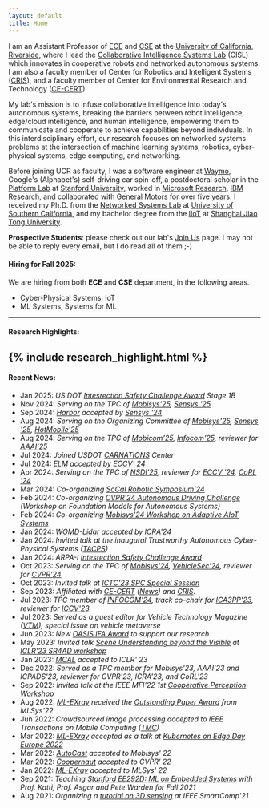 ```yaml
---
layout: default
title: Home
---
```

 
I am an Assistant Professor of [ECE](https://www.ece.ucr.edu/) and [CSE](https://www1.cs.ucr.edu/) at the [University of California, Riverside](https://cisl.ucr.edu/),
where I lead the [Collaborative Intelligence Systems Lab](https://cisl.ucr.edu/) (CISL) which innovates in cooperative robots and networked autonomous systems.
I am also a faculty member of Center for Robotics and Intelligent Systems ([CRIS](https://www.cris.ucr.edu/)), 
and a faculty member of Center for Environmental Research and Technology ([CE-CERT](https://www.cert.ucr.edu/)).

My lab's mission is to infuse collaborative intelligence into today's autonomous systems, 
breaking the barriers between robot intelligence, edge/cloud intelligence, and human intelligence,
empowering them to communicate and cooperate to achieve capabilities beyond individuals.
In this interdisciplinary effort, our research focuses on networked systems problems at the intersection of machine learning systems, robotics, cyber-physical systems, edge computing, and networking.

Before joining UCR as faculty, I was a software engineer at [Waymo](https://waymo.com), Google's (Alphabet's) self-driving car spin-off, 
a postdoctoral scholar in the [Platform Lab](https://platformlab.stanford.edu/student/han-qiu/) at [Stanford University](https://www.stanford.edu/), 
worked in [Microsoft Research](https://www.microsoft.com/en-us/research/group/networking-research/), [IBM Research](https://research.ibm.com/labs/watson/), and collaborated with [General Motors](https://www.gm.com/) for over five years.
I received my Ph.D. from the [Networked Systems Lab](https://nsl.usc.edu/) at [University of Southern California](https://www.usc.edu/), and my bachelor degree from the [IIoT](https://iiot.sjtu.edu.cn/) at [Shanghai Jiao Tong University](https://en.sjtu.edu.cn/).


**Prospective Students**: please check out our lab's [Join Us](https://cisl.ucr.edu/joinus/) page. I may not be able to reply every email, but I do read all of them ;-)


#### Hiring for Fall 2025:

We are hiring from both **ECE** and **CSE** department, in the following areas.
* Cyber-Physical Systems, IoT
* ML Systems, Systems for ML

---
#### Research Highlights:
{% include research_highlight.html %}
---

#### Recent News:
* Jan 2025: *US DOT [Intesrection Safety Challenge Award](https://www.transportation.gov/briefing-room/us-dot-announces-winners-intersection-safety-challenge-stage-1b-system-assessment-and) Stage 1B*
* Nov 2024: *Serving on the TPC of [Mobisys'25](https://www.sigmobile.org/mobisys/2025/), [Sensys '25](https://sensys.acm.org/2025/)*
* Sep 2024: *[Harbor]() accepted by [Sensys '24](https://sensys.acm.org/2024/)*
* Aug 2024: *Serving on the Organizing Committee of [Mobisys'25](https://www.sigmobile.org/mobisys/2025/), [Sensys '25](https://sensys.acm.org/2025/), [HotMobile'25](https://hotmobile.org/2025/)*
* Aug 2024: *Serving on the TPC of [Mobicom'25](https://www.sigmobile.org/mobicom/2025/), [Infocom'25](https://infocom2025.ieee-infocom.org/), reviewer for [AAAI'25](https://aaai.org/conference/aaai/aaai-25/)* 
* Jul 2024: *Joined USDOT [CARNATIONS](https://www.iitcarnations.org/) Center*
* Jul 2024: *[ELM](https://arxiv.org/abs/2403.04593) accepted by [ECCV' 24](https://eccv.ecva.net/Conferences/2024)*
* Apr 2024: *Serving on the TPC of [NSDI'25](https://www.usenix.org/conference/nsdi25), reviewer for [ECCV '24](https://eccv.ecva.net/Conferences/2024), [CoRL '24](https://www.corl.org/home)* 
* Mar 2024: *Co-organizing [SoCal Robotic Symposium'24](https://robotics.ucr.edu/scr-2024)*
* Feb 2024: *Co-organizing [CVPR'24 Autonomous Driving Challenge](https://opendrivelab.com/cvpr2024/workshop/) (Workshop on Foundation Models for Autonomous Systems)*
* Feb 2024: *Co-organizing [Mobisys'24 Workshop on Adaptive AIoT Systems](https://www.eventcreate.com/e/adaaiotsys2024)*
* Jan 2024: *[WOMD-Lidar](https://arxiv.org/abs/2304.03834) accepted by [ICRA'24](https://2024.ieee-icra.org/)*
* Jan 2024: *Invited talk at the inaugural Trustworthy Autonomous Cyber-Physical Systems ([TACPS](https://www.tacps.org/))*
* Jan 2024: *ARPA-I [Intesrection Safety Challenge Award](https://www.transportation.gov/briefing-room/us-dot-announces-winners-intersection-safety-challenge)*
* Oct 2023: *Serving on the TPC of [Mobisys'24](https://www.sigmobile.org/mobisys/2024/), [VehicleSec'24](https://www.ndss-symposium.org/ndss2024/co-located-events/vehiclesec/), reviewer for [CVPR'24]([https://cvpr.thecvf.com/](https://cvpr.thecvf.com/Conferences/2024))*
* Oct 2023: *Invited talk at [ICTC'23 SPC Special Session](https://2023.ictc.org/program_special)*
* Sep 2023: *Affiliated with [CE-CERT](https://www.cert.ucr.edu/) ([News](https://www.cert.ucr.edu/news/2023/09/20/ce-cert-welcomes-new-faculty-member-dr-hang-qiu)) and [CRIS](https://www.cris.ucr.edu/).*
* Jul 2023: *TPC member of [INFOCOM'24](https://infocom2024.ieee-infocom.org/), track co-chair for [ICA3PP'23](http://tjutanklab.com/ica3pp2023/home.html), reviewer for [ICCV'23](https://iccv2023.thecvf.com/)*
* Jul 2023: *Served as a guest editor for Vehicle Technology Magazine (<a href="http://www.ieeevtc.org/vtmagazine/specisu--Metaverse-CAVS.php">VTM</a>), special issue on vehicle metaverse*
* Jun 2023: *New [OASIS IFA Award](https://mcusercontent.com/16b960a15758a2e9f6cc8140d/files/10cd5110-9bf7-972e-94e4-7655e311e16a/OASIS_IFA_2nd_Round_Large_and_Small_Awards_compressed.pdf) to support our research*
* May 2023: *Invited talk <a href= "https://iclr.cc/virtual/2023/workshop/12831">Scene Understanding beyond the Visible</a> at <a href="https://opendrivelab.com/sr4ad/iclr23">ICLR'23 SR4AD workshop</a>*
* Jan 2023: *<a href= "https://openreview.net/pdf?id=1FxRPKrH8bw">MCAL</a> accepted to ICLR' 23*
* Dec 2022: *Served as a TPC member for Mobisys'23, AAAI'23 and ICPADS'23, reviewer for CVPR'23, ICRA'23, and CoRL'23*
* Sep 2022: *Invited talk at the IEEE MFI'22 1st <a href="https://coopermfi.github.io/">Cooperative Perception Workshop</a>*
* Aug 2022: *<a href= "https://arxiv.org/abs/2111.04779">ML-EXray</a> received the <a href="https://mlsys.org/virtual/2022/oral/2155">Outstanding Paper Award</a> from MLSys'22*
* Jun 2022: *Crowdsourced image processing accepted to IEEE Transactions on Mobile Computing (<a href="https://ieeexplore.ieee.org/document/9795060">TMC</a>)*
* Mar 2022: *<a href= "https://arxiv.org/abs/2111.04779">ML-EXray</a> accepted as a talk at <a href= "https://kubernetesonedgedayeu22.sched.com/event/zsA2/mlexray-observability-for-machine-learning-on-the-edge-michelle-nguyen-stanford">Kubernetes on Edge Day Europe 2022</a>*
* Mar 2022: *<a href= "https://arxiv.org/abs/2112.14947">AutoCast</a> accepted to Mobisys' 22*
* Mar 2022: *<a href="https://ut-austin-rpl.github.io/Coopernaut/">Coopernaut</a> accepted to CVPR' 22*
* Jan 2022: *<a href= "https://arxiv.org/abs/2111.04779">ML-EXray</a> accepted to MLSys' 22*
* Sep 2021: *Teaching <a href="https://ee292d.github.io/">Stanford EE292D: ML on Embedded Systems</a> with Prof. Katti, Prof. Asgar and Pete Warden for Fall 2021*
* Aug 2021: *Organizing a <a href="https://www.smart-comp.info/tutorials.html">tutorial on 3D sensing</a> at IEEE SmartComp'21*
